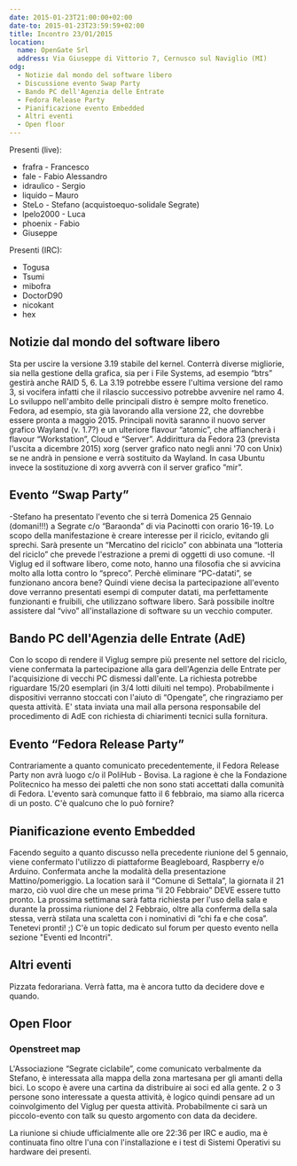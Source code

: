 ```yaml
---
date: 2015-01-23T21:00:00+02:00
date-to: 2015-01-23T23:59:59+02:00
title: Incontro 23/01/2015
location:
  name: OpenGate Srl
  address: Via Giuseppe di Vittorio 7, Cernusco sul Naviglio (MI)
odg:
  - Notizie dal mondo del software libero
  - Discussione evento Swap Party
  - Bando PC dell'Agenzia delle Entrate
  - Fedora Release Party
  - Pianificazione evento Embedded
  - Altri eventi
  - Open floor
---
```


Presenti (live):

* frafra - Francesco
* fale - Fabio Alessandro
* idraulico - Sergio
* liquido – Mauro
* SteLo - Stefano (acquistoequo-solidale Segrate)
* lpelo2000 - Luca
* phoenix - Fabio
* Giuseppe

Presenti (IRC):

* Togusa
* Tsumi
* mibofra
* DoctorD90
* nicokant
* hex

## Notizie dal mondo del software libero

Sta per uscire la versione 3.19 stabile del kernel. Conterrà diverse migliorie, sia nella gestione della grafica, sia per i File Systems, ad esempio “btrs” gestirà anche RAID 5, 6. La 3.19 potrebbe essere l'ultima versione del ramo 3, si vocifera infatti che il rilascio successivo potrebbe avvenire nel ramo 4.
Lo sviluppo nell'ambito delle principali distro è sempre molto frenetico. Fedora, ad esempio, sta già lavorando alla versione 22, che dovrebbe essere pronta a maggio 2015. Principali novità saranno il nuovo server grafico Wayland (v. 1.7?)  e un ulteriore flavour “atomic”, che affiancherà i flavour “Workstation”, Cloud e “Server”. Addirittura da Fedora 23 (prevista l'uscita a dicembre 2015) xorg (server grafico nato negli anni '70 con Unix) se ne andrà in pensione e verrà sostituito da Wayland. In casa Ubuntu invece la sostituzione di xorg avverrà con il server grafico ”mir”. 


## Evento “Swap Party”

-Stefano ha presentato l'evento che si terrà Domenica 25 Gennaio (domani!!!) a Segrate c/o “Baraonda” di via Pacinotti con orario 16-19.
Lo scopo della manifestazione è creare interesse per il riciclo, evitando gli sprechi. Sarà presente un “Mercatino del riciclo” con abbinata una “lotteria del riciclo” che prevede l'estrazione a premi di oggetti di uso comune.
-Il Viglug ed il software libero, come noto, hanno una filosofia che si avvicina molto alla lotta contro lo “spreco”. Perchè eliminare “PC-datati”, se funzionano ancora bene? Quindi viene decisa la partecipazione all'evento dove verranno presentati esempi di computer datati, ma perfettamente funzionanti e fruibili, che utilizzano software libero. Sarà possibile inoltre assistere dal “vivo” all'installazione di software su un vecchio computer.

## Bando PC dell'Agenzia delle Entrate (AdE)

Con lo scopo di rendere il Viglug sempre più presente nel settore del riciclo, viene confermata la partecipazione alla gara dell'Agenzia delle Entrate per l'acquisizione di vecchi PC dismessi dall'ente.
La richiesta potrebbe riguardare 15/20 esemplari (in 3/4 lotti diluiti nel tempo). Probabilmente i dispositivi verranno stoccati con l'aiuto di “Opengate”, che ringraziamo per questa attività. 
E' stata inviata una mail alla persona responsabile del procedimento di AdE con richiesta di chiarimenti tecnici sulla fornitura.
 

## Evento “Fedora Release Party”
 
Contrariamente a quanto comunicato precedentemente, il Fedora Release Party non avrà luogo c/o il PoliHub - Bovisa. La ragione è che la Fondazione Politecnico ha messo dei paletti che non sono stati accettati dalla comunità di Fedora.
L'evento sarà comunque fatto il 6 febbraio, ma siamo alla ricerca di un posto. C'è qualcuno che lo può fornire?

## Pianificazione evento Embedded

Facendo seguito a quanto discusso nella precedente riunione del 5 gennaio, viene confermato l'utilizzo di piattaforme Beagleboard, Raspberry e/o Arduino. 
Confermata anche la modalità della presentazione Mattino/pomeriggio.
La location sarà il “Comune di Settala”, la giornata il 21 marzo, ciò vuol dire che un mese prima “il 20 Febbraio” DEVE essere tutto pronto. La prossima settimana sarà fatta richiesta per l'uso della sala e durante la prossima riunione del 2 Febbraio, oltre alla conferma della sala stessa, verrà stilata una scaletta con i nominativi di “chi fa e che cosa”. Tenetevi pronti!  ;) C'è un topic dedicato sul forum per questo evento nella sezione "Eventi ed Incontri".

## Altri eventi

Pizzata fedorariana. Verrà fatta, ma è ancora tutto da decidere dove e quando.

## Open Floor

### Openstreet map
L'Associazione “Segrate ciclabile”, come comunicato verbalmente da Stefano, è interessata alla mappa della zona martesana per gli amanti della bici. Lo scopo è avere una cartina da distribuire ai soci ed alla gente. 2 o 3 persone sono interessate a questa attività, è logico quindi pensare ad un coinvolgimento del Viglug per questa attività. 
Probabilmente ci sarà un piccolo-evento con talk su questo argomento con data da decidere.


La riunione si chiude ufficialmente alle ore 22:36 per IRC e audio, ma è continuata fino oltre l'una con l'installazione e i test di Sistemi Operativi su hardware dei presenti.
